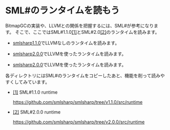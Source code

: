 # SML#のランタイムを読もう

BitmapGCの実装や、LLVMとの関係を把握するには、SML#が参考になります。
そこで、ここではSML#1.1.0<a name="r1"></a>[[1]](#1)とSML#2.0<a name="r1"></a>[[2]](#2)のランタイムを読みます。

- [smlsharp1.1.0](//github.com/hsk/docs/tree/master/gc/smlsharp/smlsharp1.1.0/)でLLVMなしのランタイムを読みます。
- [smlsharp2.0.0](//github.com/hsk/docs/tree/master/gc/smlsharp/smlsharp2.0.0/)でLLVMを使ったランタイムを読みます。

- [smlsharp2.0.0](/gc/smlsharp/smlsharp2.0.0/)でLLVMを使ったランタイムを読みます。

各ディレクトリにはSML#のランタイムをコピーしたあと、機能を削って読みやすくしてみています。

- <a name="1"></a>[[1]](#r1) SML#1.1.0 runtime

	https://github.com/smlsharp/smlsharp/tree/v1.1.0/src/runtime

- <a name="2"></a>[[2]](#r2) SML#2.0.0 runtime

	https://github.com/smlsharp/smlsharp/tree/v2.0.0/src/runtime
